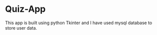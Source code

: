 # Quiz-App
This app is built using python Tkinter and I have used mysql database to store user data.
